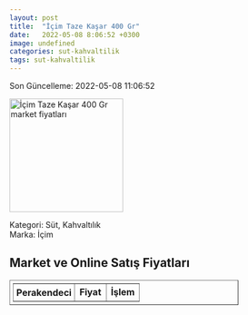 ```yaml
---
layout: post
title:  "İçim Taze Kaşar 400 Gr"
date:   2022-05-08 8:06:52 +0300
image: undefined
categories: sut-kahvaltilik
tags: sut-kahvaltilik
---
```


Son Güncelleme: 2022-05-08 11:06:52

<img src="undefined" width="200" alt="İçim Taze Kaşar 400 Gr market fiyatları" />

Kategori: Süt, Kahvaltılık
<br />
Marka: İçim

<h2>Market ve Online Satış Fiyatları</h2>

<table border="1" style="padding: 5px;width:80%;">
  <tr>
    <td style="padding: 5px;"><strong>Perakendeci</strong></td>
    <td><strong>Fiyat</strong></td>
    <td><strong>İşlem</strong></td>
  </tr>
  
</table>
